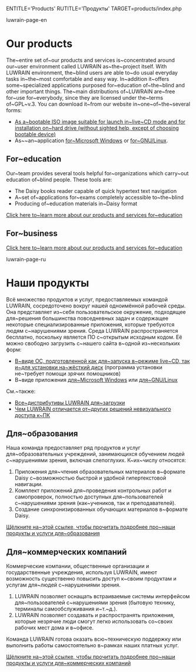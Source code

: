 
ENTITLE='Products'
RUTITLE='Продукты'
TARGET=products/index.php

luwrain-page-en

# Our products

The~entire set of~our products and services is~concentrated around our~user environment called LUWRAIN as~the~project itself.
With LUWRAIN environment, the~blind users are able to~do usual  everyday tasks in~the~most comfortable and easy way.
In~addition it~offers some~specialized applications purposed for~education of~the~blind and other important things.
The~main distributions of~LUWRAIN are~free for~use for~everybody, since they are licensed under the~terms of~GPL~v.3.
You can download it~from our website in~one~of~the~several forms:

* [As a~bootable ISO image suitable for launch in~live~CD mode and for installation on~hard drive (without sighted help, except of choosing bootable device)](local:/download/iso/)
* As~~an~application [for~Microsoft Windows](local:/download/windows/) or [for~GNU/Linux](дlocal:/download/linux/).

## For~education

Our~team provides several tools helpful for~organizations which carry~out education of~blind people.
These tools are:

* The Daisy books reader capable of quick hypertext text navigation
* A~set of~applications for~exams completely accessible to~the~blind
* Producing of~education materials in~Daisy format

[Click here to~learn more about our products and services for~education](local:/products/education/)

## For~business

[Click here to~learn more about our products and services for~education](local:/products/business/)

luwrain-page-ru

# Наши продукты

Всё множество продуктов и услуг, предоставляемых командой LUWRAIN, сосредоточено вокруг нашей одноимённой рабочей среды.
Она представляет из~себя пользовательское окружение, 
подходящее для~решения большинства повседневных  задач и
содержащее некоторые специализированные приложения, которые требуются людям с~нарушениями зрения. 
Среда LUWRAIN распространяется бесплатно, поскольку является ПО с~открытым исходным кодом. 
Её можно свободно загрузить с~нашего сайта в~одной из~нескольких форм:

* [В~виде ОС, подготовленной  как для~запуска в~режиме live~CD, так и~для установки на~жёсткий диск](local:/download/iso/)
(программа установки не~требует помощи зрячих помощников)
* В~виде приложения [для~Microsoft Windows](local:/download/windows/) или [для~GNU/Linux](local:/download/linux/) 

См.~также:

* [Все~дистрибутивы LUWRAIN для~загрузки](local:/download/)
* [Чем LUWRAIN отличается от~других решений невизуального доступа к~ПК](local:/doc/difference/)

## Для~образования

Наша команда предоставляет ряд продуктов и услуг для~образовательных учреждений, 
занимающихся обучением людей с~нарушениями зрения, включая слепоглухих. 
К~их~числу относятся:

1. Приложения для~чтения образовательных материалов в~формате Daisy 
с~возможностью быстрой и удобной гипертекстовой навигации.
2. Комплект приложений для~проведения контрольных работ и самопроверок, 
полностью доступных для~пользователей с~нарушениями зрения (как~учеников, так и преподавателей).
3. Создание синхронизированных обучающих материалов в~формате Daisy.

[Щёлкните на~этой ссылке, чтобы прочитать подробнее про~наши продукты и услуги для~образования](local:/products/education/)

## Для~коммерческих компаний

Коммерческие компании, общественные организации и государственные учреждения, используя LUWRAIN, имеют возможность 
существенно повысить доступ к~своим продуктам и услугам для~людей с~нарушениями зрения. 

1. LUWRAIN позволяет оснащать встраиваемые системы интерфейсом для~пользователей с~нарушениями зрения 
(бытовую технику, терминалы самообслуживания и~т.~д.).
2. LUWRAIN позволяет создавать и распространять приложения,
которые незрячие люди смогут легко использовать со~своих рабочих мест дома и в~офисе.

Команда LUWRAIN готова оказать всю~техническую поддержку или выполнить работы самостоятельно в~рамках наших платных услуг. 

[Щёлкните на~этой ссылке, чтобы прочитать подробнее про~наши продукты и услуги для~коммерческих компаний](local:/products/business/)
